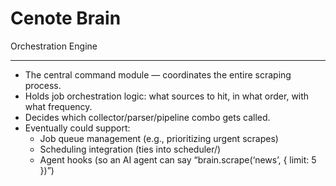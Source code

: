 # Cenote Brain

Orchestration Engine

---

- The central command module — coordinates the entire scraping process.
- Holds job orchestration logic: what sources to hit, in what order, with what frequency.
- Decides which collector/parser/pipeline combo gets called.
- Eventually could support:
  - Job queue management (e.g., prioritizing urgent scrapes)
  - Scheduling integration (ties into scheduler/)
  - Agent hooks (so an AI agent can say “brain.scrape(‘news’, { limit: 5 })”)

